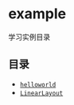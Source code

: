 # example

学习实例目录

## 目录

- [`helloworld`](helloworld/md/README.md)
- [`LinearLayout`](LinearLayout/md/README.md)